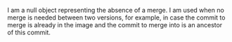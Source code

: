 I am a null object representing the absence of a merge. I am used when no merge is needed between two versions, for example, in case the commit to merge is already in the image and the commit to merge into is an ancestor of this commit.